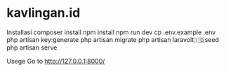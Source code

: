 # kavlingan.id

Installasi
composer install
npm install
npm run dev
cp .env.example .env
php artisan key:generate
php artisan migrate
php artisan laravolt:indonesia:seed
php artisan serve

Usege
Go to http://127.0.0.1:8000/

